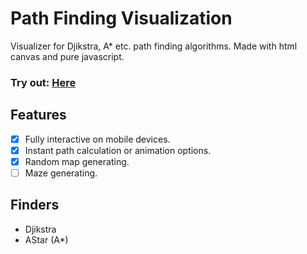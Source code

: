 # Path Finding Visualization

Visualizer for Djikstra, A* etc. path finding algorithms. Made with html canvas and pure javascript.

### Try out: [Here](https://dolmushcu.github.io/PathFinding/)

## Features
- [x] Fully interactive on mobile devices.
- [x] Instant path calculation or animation options.
- [x] Random map generating.
- [ ] Maze generating.

## Finders
- Djikstra
- AStar (A*)
